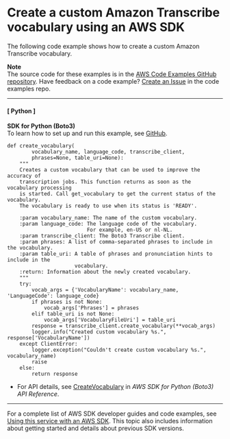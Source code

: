 # Create a custom Amazon Transcribe vocabulary using an AWS SDK<a name="example_transcribe_CreateVocabulary_section"></a>

The following code example shows how to create a custom Amazon Transcribe vocabulary\.

**Note**  
The source code for these examples is in the [AWS Code Examples GitHub repository](https://github.com/awsdocs/aws-doc-sdk-examples)\. Have feedback on a code example? [Create an Issue](https://github.com/awsdocs/aws-doc-sdk-examples/issues/new/choose) in the code examples repo\. 

------
#### [ Python ]

**SDK for Python \(Boto3\)**  
 To learn how to set up and run this example, see [GitHub](https://github.com/awsdocs/aws-doc-sdk-examples/tree/main/python/example_code/transcribe#code-examples)\. 
  

```
def create_vocabulary(
        vocabulary_name, language_code, transcribe_client,
        phrases=None, table_uri=None):
    """
    Creates a custom vocabulary that can be used to improve the accuracy of
    transcription jobs. This function returns as soon as the vocabulary processing
    is started. Call get_vocabulary to get the current status of the vocabulary.
    The vocabulary is ready to use when its status is 'READY'.

    :param vocabulary_name: The name of the custom vocabulary.
    :param language_code: The language code of the vocabulary.
                          For example, en-US or nl-NL.
    :param transcribe_client: The Boto3 Transcribe client.
    :param phrases: A list of comma-separated phrases to include in the vocabulary.
    :param table_uri: A table of phrases and pronunciation hints to include in the
                      vocabulary.
    :return: Information about the newly created vocabulary.
    """
    try:
        vocab_args = {'VocabularyName': vocabulary_name, 'LanguageCode': language_code}
        if phrases is not None:
            vocab_args['Phrases'] = phrases
        elif table_uri is not None:
            vocab_args['VocabularyFileUri'] = table_uri
        response = transcribe_client.create_vocabulary(**vocab_args)
        logger.info("Created custom vocabulary %s.", response['VocabularyName'])
    except ClientError:
        logger.exception("Couldn't create custom vocabulary %s.", vocabulary_name)
        raise
    else:
        return response
```
+  For API details, see [CreateVocabulary](https://docs.aws.amazon.com/goto/boto3/transcribe-2017-10-26/CreateVocabulary) in *AWS SDK for Python \(Boto3\) API Reference*\. 

------

For a complete list of AWS SDK developer guides and code examples, see [Using this service with an AWS SDK](getting-started-sdk.md#sdk-general-information-section)\. This topic also includes information about getting started and details about previous SDK versions\.